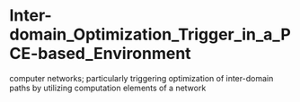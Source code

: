 # Inter-domain_Optimization_Trigger_in_a_PCE-based_Environment
computer networks; particularly triggering optimization of inter-domain paths by utilizing computation elements of a network
